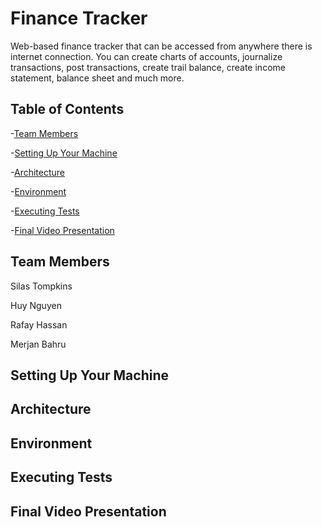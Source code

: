 # Finance Tracker 

Web-based finance tracker that can be accessed from anywhere there is internet connection. You can create charts of accounts, journalize transactions,
post transactions, create trail balance, create income statement, balance sheet and much more.

## Table of Contents

-[Team Members](#team-members)<br>

-[Setting Up Your Machine](#setting-up-your-machine)<br>

-[Architecture](#architecture)<br>

-[Environment](#environment)<br>

-[Executing Tests](#executing-tests)<br>

-[Final Video Presentation](#final-video-presentation)<br>

## Team Members
Silas Tompkins <br>

Huy Nguyen <br>

Rafay Hassan <br>

Merjan Bahru <br>

## Setting Up Your Machine

## Architecture


## Environment


## Executing Tests


## Final Video Presentation


